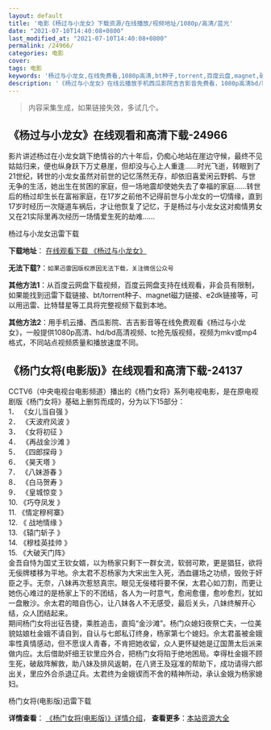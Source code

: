 ```yaml
---
layout: default
title: '电影《杨过与小龙女》下载资源/在线播放/视频地址/1080p/高清/蓝光'
date: "2021-07-10T14:40:08+0800"
last_modified_at: "2021-07-10T14:40:08+0800"
permalink: /24966/
categories: 电影
cover:
tags: 电影
keywords: '杨过与小龙女,在线免费看,1080p高清,bt种子,torrent,百度云盘,magnet,磁力链,迅雷下载资源'
description: '《杨过与小龙女》在线云播放手机西瓜影院吉吉影音免费看，1080p高清bd/hd未删减完整版和tc抢先枪版，mkv/mp4格式，附带bt/torrent种子、magnet/磁力链、百度云盘、网盘资源迅雷下载链接'
---
```


>内容采集生成，如果链接失效，多试几个。


## 《杨过与小龙女》在线观看和高清下载-24966

影片讲述杨过在小龙女跳下绝情谷的六十年后，仍痴心地站在崖边守候，最终不见姑姑归来，便也纵身跃下万丈悬崖，但却没与心上人重逢&hellip;…时光飞逝，转眼到了21世纪，转世的小龙女虽然对前世的记忆荡然无存，却依旧喜爱闲云野鹤、与世无争的生活，她出生在贫困的家庭，但一场地震却使她失去了幸福的家庭……转世后的杨过却生长在富裕家庭，在17岁之前他不记得前世与小龙女的一切情缘，直到17岁时经历一次隧道车祸后，才让他恢复了记忆，于是杨过与小龙女这对痴情男女又在21实际里再次经历一场情爱生死的劫难……


杨过与小龙女迅雷下载

**下载地址**： [在线观看下载 《杨过与小龙女》](https://www.993dy.com//vod-detail-id-23201.html) 


**无法下载?**：`如果迅雷因版权原因无法下载，关注微信公众号 `

**其他方法1**：从百度云网盘下载视频，百度云网盘支持在线观看，非会员有限制，如果能找到迅雷下载链接、bt/torrent种子、magnet磁力链接、e2dk链接等，可以用迅雷、比特彗星等工具将完整视频下载到本地。

**其他方法2**：用手机云播、西瓜影院、吉吉影音等在线免费观看《杨过与小龙女》，一般提供1080p高清、hd/bd高清视频、tc抢先版视频，视频为mkv或mp4格式，不同站点视频质量和播放速度不同。


## 《杨门女将(电影版)》在线观看和高清下载-24137

CCTV6（中央电视台电影频道）播出的《杨门女将》系列电视电影，是在原电视剧版《杨门女将》基础上删剪而成的，分为以下15部分：<br />1． 《女儿当自强 》<br />2． 《天波府风波 》<br />3． 《女将初征 》<br />4． 《再战金沙滩 》<br />5． 《四郎探母 》<br />6． 《昊天塔 》<br />7． 《八妹游春 》<br />8． 《白马贺寿 》<br />9． 《皇城惊变 》<br />10. 《巧夺凤发 》<br />11. 《情定穆柯寨》<br />12. 《 战地情缘 》<br />13. 《辕门斩子 》<br />14. 《穆桂英挂帅 》<br />15. 《大破天门阵》<br />金吾自恃为国丈王钦女婿，以为杨家只剩下一群女流，软弱可欺，更是猖狂，欲将无佞牌楼移为平地。佘太君不忍杨家为大宋出生入死，洒血疆场之功绩，毁败于奸臣之手。无奈，八妹再次惹怒真宗。眼见无佞楼将要不保，太君心如刀割，而更让她伤心难过的是杨家上下的不团结，各人为一时意气，愈闹愈僵，愈吵愈烈，犹如一盘散沙。佘太君的暗自伤心，让八妹各人不无感受，最后关头，八妹终解开心结，众人团结起来。<br />期间杨门女将出征告捷，乘胜追击，直捣“金沙滩&rdquo;。杨门众媳妇夜祭亡夫，一位美貌姑娘杜金娥不请自到，自认与七郎私订终身，杨家第七个媳妇。佘太君虽被金娥率性真情感动，但不愿误人青春，不肯把她收留，众人更怀疑她是辽国萧太后派来做内应。太后借助奸细王钦里应外合，把杨门女将陷于绝地困局。幸得杜金娥不顾生死，破敌阵解救，助八妹及排风返朝，在八贤王及寇准的帮助下，成功请得六郎出关，里应外合杀退辽兵。太君终为金娥锲而不舍的精神所动，承认金娥为杨家媳妇。</p>


杨门女将(电影版)迅雷下载

**详情查看**： [《杨门女将(电影版)》详情介绍](/movie/24137/)， **查看更多**：[本站资源大全](/movie/t/all/)

